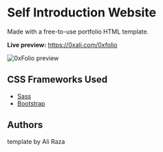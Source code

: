 # Self Introduction Website

Made with a free-to-use portfolio HTML template.

**Live preview:** https://0xali.com/0xfolio

![0xFolio preview](https://i.imgur.com/CQFoEmG.png)

## CSS Frameworks Used

- [Sass](https://sass-lang.com/)
- [Bootstrap](https://getbootstrap.com/)

## Authors

template by Ali Raza

